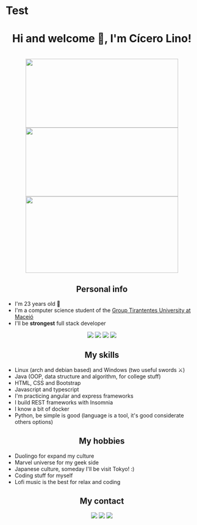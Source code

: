 # Test

<h1 align="center">Hi and welcome 👋, I'm Cícero Lino!</h1>
<br>

<div align="center">
  <img src="https://github-readme-streak-stats.herokuapp.com?user=cicerolino&theme=dark&hide_border=true" width="400" height="180">
  <img src="https://github-readme-stats.vercel.app/api?username=cicerolino&show_icons=true&theme=dark&hide_border=true" width="400" height="180">
  <img src="https://github-readme-stats.vercel.app/api/top-langs/?username=cicerolino&layout=compact&theme=dark&hide_border=true&langs_count=8)" width="400" height="200">
</div>

<h2 align="center">Personal info</h2>
<ul>
  <li>I'm 23 years old 🤖</li>
  <li>I'm a computer science student of the <a href="https://al.unit.br">Group Tirantentes University at Maceió</a></li>
  <li>I'll be <strong>strongest</strong> full stack developer</li>
</ul>

<div align="center">
  <img src="https://img.shields.io/badge/MongoDB-4EA94B?style=for-the-badge&logo=mongodb&logoColor=white"> <img src="https://img.shields.io/badge/Express.js-404D59?style=for-the-badge"> <img src="https://img.shields.io/badge/Angular-DD0031?style=for-the-badge&logo=angular&logoColor=white"> <img src="https://img.shields.io/badge/Node.js-43853D?style=for-the-badge&logo=node.js&logoColor=white">
</div>

<h2 align="center">My skills</h2>
<ul>
  <li>Linux (arch and debian based) and Windows (two useful swords ⚔️)</li>
  <li>Java (OOP, data structure and algorithm, for college stuff)</li>
  <li>HTML, CSS and Bootstrap</li>
  <li>Javascript and typescript</li>
  <li>I'm practicing angular and express frameworks</li>
  <li>I build REST frameworks with Insomnia</li>
  <li>I know a bit of docker</li>
  <li>Python, be simple is good (language is a tool, it's good considerate others options)</li>
</ul>

<h2 align="center">My hobbies</h2>
<ul>
  <li>Duolingo for expand my culture</li>
  <li>Marvel universe for my geek side</li>
  <li>Japanese culture, someday I'll be visit Tokyo! :)</li>
  <li>Coding stuff for myself</li>
  <li>Lofi music is the best for relax and coding</li>
</ul>

<h2 align="center">My contact</h2>
<div align="center">
  <a href="mailto:cicerolinoeneto@gmail.com"><img src="https://img.shields.io/badge/Gmail-D14836?style=for-the-badge&logo=gmail&logoColor=white"></a>
  <a href="https://www.linkedin.com/in/cicerolinoeneto/"><img src="https://img.shields.io/badge/LinkedIn-0077B5?style=for-the-badge&logo=linkedin&logoColor=white"></a>
  <a href="https://discordapp.com/users/480978937934118912/"><img src="https://img.shields.io/badge/Discord-7289DA?style=for-the-badge&logo=discord&logoColor=white"></a>
</div>
